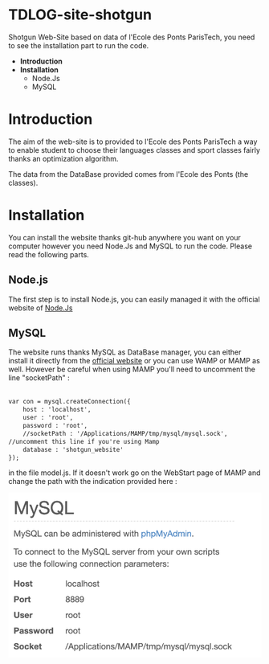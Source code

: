 # TDLOG-site-shotgun

Shotgun Web-Site based on data of l'Ecole des Ponts ParisTech, you need to see the installation part to run the code.

<ul>
<li><strong>Introduction</strong></li>
<li><strong>Installation</strong>
<ul> 
<li>Node.Js
<li>MySQL
</ul>
</li>
</ul>

<h1>Introduction</h1>

The aim of the web-site is to provided to l'Ecole des Ponts ParisTech a way to enable student to choose their languages classes and sport classes fairly thanks an optimization algorithm.

The data from the DataBase provided comes from l'Ecole des Ponts (the classes).

<h1>Installation</h1>

You can install the website thanks git-hub anywhere you want on your computer however you need Node.Js and MySQL to run the code. Please read the following parts.
	
<h2>Node.js</h2>
	
The first step is to install Node.js, you can easily managed it with the official website of  <a href = "https://nodejs.org/en/">Node.Js</a>

<h2>MySQL</h2>

The website runs thanks MySQL as DataBase manager, you can either install it directly from the <a href="https://www.mysql.com/">official website</a> or you can use WAMP or MAMP as well. However be careful when using MAMP you'll need to uncomment the line "socketPath" : 

<pre><code>
var con = mysql.createConnection({
	host : 'localhost',
	user : 'root',
	password : 'root',
	//socketPath : '/Applications/MAMP/tmp/mysql/mysql.sock',  //uncomment this line if you're using Mamp 
	database : 'shotgun_website'
});
</code></pre>
in the file model.js. If it doesn't work go on the WebStart page of MAMP and change the path with the indication provided here :


<img src="Mamp_socket.png">
